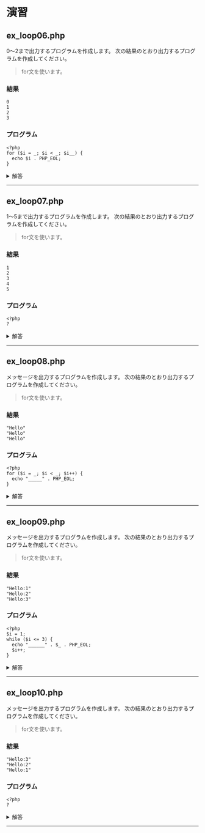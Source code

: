 # 演習

## ex_loop06.php

0〜2まで出力するプログラムを作成します。
次の結果のとおり出力するプログラムを作成してください。

> for文を使います。

### 結果

```
0
1
2
3
```

### プログラム

```
<?php
for ($i = _; $i < _; $i__) {
  echo $i . PHP_EOL;
}
```

<details>
<summary>解答</summary>

```
<?php
for ($i = 0; $i < 4; $i++) {
  echo $i . PHP_EOL;
}
```

</details>

---


## ex_loop07.php

1〜5まで出力するプログラムを作成します。
次の結果のとおり出力するプログラムを作成してください。

> for文を使います。

### 結果

```
1
2
3
4
5
```

### プログラム

```
<?php
?
```

<details>
<summary>解答</summary>

```
<?php
for ($i = 1; $i < 6; $i++) {
  echo $i . PHP_EOL;
}
```

</details>

---


## ex_loop08.php

メッセージを出力するプログラムを作成します。
次の結果のとおり出力するプログラムを作成してください。

> for文を使います。


### 結果

```
"Hello"
"Hello"
"Hello"
```

### プログラム

```
<?php
for ($i = _; $i < _; $i++) {
  echo "_____" . PHP_EOL;  
}
```

<details>
<summary>解答</summary>

```
<?php
for ($i = 0; $i < 3; $i++) {
  echo "Hello" . PHP_EOL;  
}
```

</details>

---


## ex_loop09.php

メッセージを出力するプログラムを作成します。
次の結果のとおり出力するプログラムを作成してください。

> for文を使います。

### 結果

```
"Hello:1"
"Hello:2"
"Hello:3"
```

### プログラム

```
<?php
$i = 1;
while ($i <= 3) {
  echo "______" . $_ . PHP_EOL;
  $i++;
}
```

<details>
<summary>解答</summary>

```
<?php
for ($i = 1; $i <= 3; $i++) {
  echo "______" . $_ . PHP_EOL;
}
```

</details>

---


## ex_loop10.php

メッセージを出力するプログラムを作成します。
次の結果のとおり出力するプログラムを作成してください。

> for文を使います。

### 結果

```
"Hello:3"
"Hello:2"
"Hello:1"
```

### プログラム

```
<?php
?
```

<details>
<summary>解答</summary>

```
<?php
for ($i = 3; $i >= 1; $i--) {
  echo "Hello:" . $i . PHP_EOL;
}
```

</details>

---
